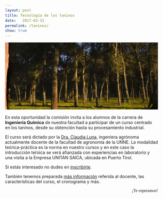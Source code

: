 ```yaml
---
layout: post
title: Tecnología de los taninos
date:   2017-03-31
permalink: /taninos/
show: true
---
```


<style>
@import url('https://fonts.googleapis.com/css?family=Permanent+Marker');
</style>

<img src="/assets/img/taninos.jpg" alt="Taninos">

En esta oportunidad la comisión invita a los alumnos de la carrera de **Ingeniería
Química** de nuestra facultad a participar de un curso centrado en los taninos,
desde su obtención hasta su procesamiento industrial.

<!--more-->

El curso será dictado por la [Dra. Claudia Luna][CV], ingeniera agrónoma actualmente docente
de la facultad de agronomía de la UNNE. La modalidad teórica-práctica es la norma
en nuestro cursos y en este caso la introducción teŕoica se verá afianzada con experiencias
en laboratorio y una visita a la Empresa UNITAN SAICA, ubicada en Puerto Tirol.

Si estás interesado no dudes en [inscribirte][inscripción].

También tenemos preparada [más información][Detalles] referida al docente, las características del curso,
el cronograma y más.

<div style="font-family: 'Permanent Marker', cursive; text-align: right">¡Te esperamos!</div>

[Detalles]: /taninos1/
[inscripción]: https://docs.google.com/forms/d/e/1FAIpQLScODaliUsp5UPj-Ru0YA1pHW9rqEcXUKaaRmfTmVYsDVAn8pw/viewform?usp=sf_link
[CV]: https://ar.linkedin.com/pub/claudia-luna/3b/a38/bb2
